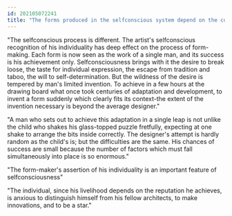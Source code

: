 ```yaml
---
id: 202105072241 
title: "The forms produced in the selfconscious system depend on the constraints in the inventiveness of the individual"
---
```

"The selfconscious process is different. The artist's self­conscious recognition of his individuality has deep effect on the process of form-making. Each form is now seen as the work of a single man, and its success is his achievement only. Selfconsciousness brings with it the desire to break loose, the taste for individual expression, the escape from tradition and taboo, the will to self-determination. But the wildness of the desire is tempered by man's limited invention. To achieve in a few hours at the drawing board what once took centuries of adaptation and development, to invent a form suddenly which clearly fits its context-the extent of the invention neces­sary is beyond the average designer."

"A man who sets out to achieve this adaptation in a single leap is not unlike the child who shakes his glass-topped puzzle fretfully, expecting at one shake to arrange the bits inside correctly. The designer's attempt is hardly random as the child's is; but the difficulties are the same. His chances of success are small because the number of factors which must fall simultaneously into place is so enormous."

"The form-maker's assertion of his individuality is an im­portant feature of selfconsciousness"

"The individual, since his livelihood depends on the reputation he achieves, is anxious to distinguish himself from his fellow architects, to make innovations, and to be a star."